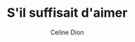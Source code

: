 ---
layout: post
title: S'il suffisait d'aimer
author: Celine Dion
image:
  artist: celine-dion.png
---